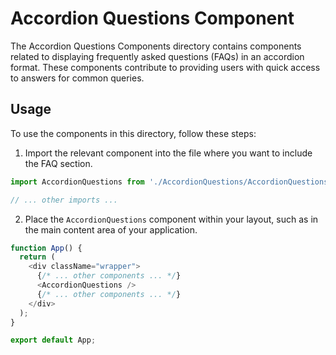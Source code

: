# Accordion Questions Component

The Accordion Questions Components directory contains components related to displaying frequently asked questions (FAQs) in an accordion format. These components contribute to providing users with quick access to answers for common queries.

## Usage

To use the components in this directory, follow these steps:

1. Import the relevant component into the file where you want to include the FAQ section.

```javascript
import AccordionQuestions from './AccordionQuestions/AccordionQuestions';

// ... other imports ...
```

2. Place the `AccordionQuestions` component within your layout, such as in the main content area of your application.

```javascript
function App() {
  return (
    <div className="wrapper">
      {/* ... other components ... */}
      <AccordionQuestions />
      {/* ... other components ... */}
    </div>
  );
}

export default App;
```